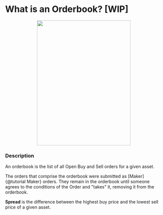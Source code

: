 # What is an Orderbook? [WIP]

<!-- ![Orderbook](/Users/ericsharma/Documents/GitHub/algodex-sdk/tutorials/images/Orderbook.png =100x20) -->

<p align="center">
<img src="/Users/ericsharma/Documents/GitHub/algodex-sdk/tutorials/images/Orderbook.png" height="400" width="300"/>
</p>

### Description
An orderbook is the list of all Open Buy and Sell orders for a given asset. 

The orders that comprise the orderbook were submitted as [Maker]{@tutorial Maker} orders. 
They remain in the orderbook until someone agrees to the conditions of the Order and "takes" it, removing it from the orderbook.

**Spread** is the difference between the highest buy price and the lowest sell price of a given asset. 


